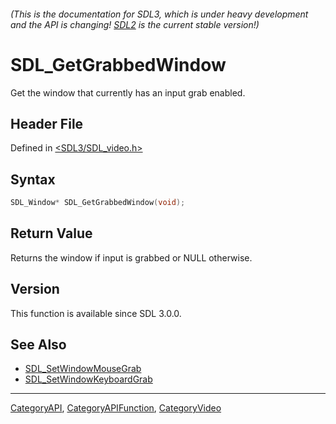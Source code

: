 ###### (This is the documentation for SDL3, which is under heavy development and the API is changing! [SDL2](https://wiki.libsdl.org/SDL2/) is the current stable version!)
# SDL_GetGrabbedWindow

Get the window that currently has an input grab enabled.

## Header File

Defined in [<SDL3/SDL_video.h>](https://github.com/libsdl-org/SDL/blob/main/include/SDL3/SDL_video.h)

## Syntax

```c
SDL_Window* SDL_GetGrabbedWindow(void);

```

## Return Value

Returns the window if input is grabbed or NULL otherwise.

## Version

This function is available since SDL 3.0.0.

## See Also

- [SDL_SetWindowMouseGrab](SDL_SetWindowMouseGrab)
- [SDL_SetWindowKeyboardGrab](SDL_SetWindowKeyboardGrab)

----
[CategoryAPI](CategoryAPI), [CategoryAPIFunction](CategoryAPIFunction), [CategoryVideo](CategoryVideo)

